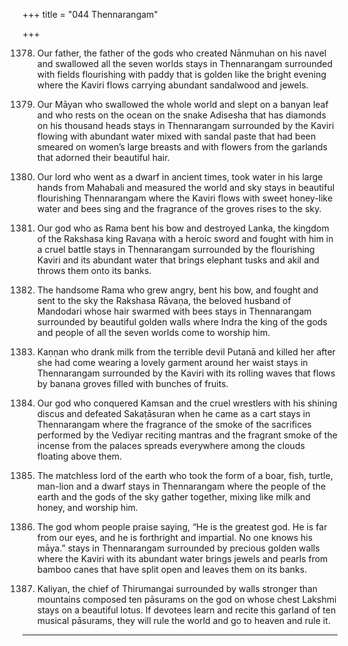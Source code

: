 +++
title = "044 Thennarangam"

+++

1378. Our father, the father of the gods
      who created Nānmuhan on his navel
      and swallowed all the seven worlds
      stays in Thennarangam surrounded with fields
      flourishing with paddy that is golden like the bright evening
      where the Kaviri flows carrying abundant sandalwood and jewels.

1379. Our Māyan who swallowed the whole world
      and slept on a banyan leaf
      and who rests on the ocean on the snake Adisesha
      that has diamonds on his thousand heads
      stays in Thennarangam surrounded by the Kaviri
      flowing with abundant water mixed with sandal paste
      that had been smeared on women’s large breasts
      and with flowers from the garlands
      that adorned their beautiful hair.

1380. Our lord who went as a dwarf in ancient times,
      took water in his large hands from Mahabali
      and measured the world and sky
      stays in beautiful flourishing Thennarangam
      where the Kaviri flows with sweet honey-like water
      and bees sing and the fragrance of the groves rises to the sky.

1381. Our god who as Rama bent his bow and destroyed Lanka,
      the kingdom of the Rakshasa king Ravaṇa with a heroic sword
      and fought with him in a cruel battle
      stays in Thennarangam surrounded by the flourishing Kaviri
      and its abundant water that brings elephant tusks
      and akil and throws them onto its banks.

1382. The handsome Rama who grew angry, bent his bow,
      and fought and sent to the sky the Rakshasa Rāvaṇa,
      the beloved husband of Mandodari whose hair swarmed with bees
      stays in Thennarangam surrounded by beautiful golden walls
      where Indra the king of the gods
      and people of all the seven worlds come to worship him.

1383. Kaṇṇan who drank milk from the terrible devil Putanā
      and killed her after she had come wearing a lovely garment around her waist
      stays in Thennarangam surrounded by the Kaviri
      with its rolling waves that flows by banana groves
      filled with bunches of fruits.

1384. Our god who conquered Kamsan
      and the cruel wrestlers with his shining discus
      and defeated Sakaṭāsuran when he came as a cart
      stays in Thennarangam where the fragrance of the smoke of the sacrifices
      performed by the Vediyar reciting mantras
      and the fragrant smoke of the incense from the palaces
      spreads everywhere among the clouds floating above them.

1385. The matchless lord of the earth
      who took the form of a boar, fish, turtle, man-lion and a dwarf
      stays in Thennarangam
      where the people of the earth and the gods of the sky
      gather together, mixing like milk and honey, and worship him.

1386. The god whom people praise saying,
      “He is the greatest god.
      He is far from our eyes, and he is forthright and impartial.
      No one knows his māya.”
      stays in Thennarangam surrounded by precious golden walls
      where the Kaviri with its abundant water
      brings jewels and pearls from bamboo canes that have split open
      and leaves them on its banks.

1387. Kaliyan, the chief of Thirumangai
      surrounded by walls stronger than mountains
      composed ten pāsurams on the god
      on whose chest Lakshmi stays on a beautiful lotus.
      If devotees learn and recite this garland of ten musical pāsurams,
      they will rule the world and go to heaven and rule it.
-------------
